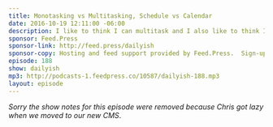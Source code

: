 ```yaml
---
title: Monotasking vs Multitasking, Schedule vs Calendar
date: 2016-10-19 12:11:00 -06:00
description: I like to think I can multitask and I also like to think I can work without a schedule. Both of these things are wrong. I&rsquo;m trying to change that.
sponsor: Feed.Press
sponsor-link: http://feed.press/dailyish
sponsor-copy: Hosting and feed support provided by Feed.Press.  Sign-up today and try FeedPress on a 14 day trial (no contracts or commitments). Use promo code "dailyish" during checkout to get 10% off your first year.
episode: 188
show: dailyish
mp3: http://podcasts-1.feedpress.co/10587/dailyish-188.mp3
layout: episode
---
```


<em>Sorry the show notes for this episode were removed because Chris got lazy when we moved to our new CMS</em>.
